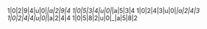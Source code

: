1|0|2|9|4|u|0|_|a|2|9|4 
1|0|5|3|4|u|0|_|a|5|3|4
1|0|2|4|3|u|0|_|a|2|4|3
1|0|2|4|4|u|0|_|a|2|4|4
1|0|5|8|2|u|0|_|a|5|8|2
